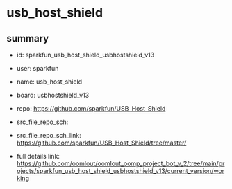 # usb_host_shield
 
## summary 
* id: sparkfun_usb_host_shield_usbhostshield_v13
* user: sparkfun
* name: usb_host_shield
* board: usbhostshield_v13
* repo: https://github.com/sparkfun/USB_Host_Shield



* src_file_repo_sch: 
* src_file_repo_sch_link: https://github.com/sparkfun/USB_Host_Shield/tree/master/
* full details link: https://github.com/oomlout/oomlout_oomp_project_bot_v_2/tree/main/projects/sparkfun_usb_host_shield_usbhostshield_v13/current_version/working  







